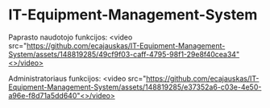 # IT-Equipment-Management-System

Paprasto naudotojo funkcijos:
<video src="https://github.com/ecajauskas/IT-Equipment-Management-System/assets/148819285/49cf9f03-caff-4795-98f1-29e8f40cea34"<>/video>

Administratoriaus funkcijos:
<video src="https://github.com/ecajauskas/IT-Equipment-Management-System/assets/148819285/e37352a6-c03e-4e50-a96e-f8d71a5dd640"<>/video>
